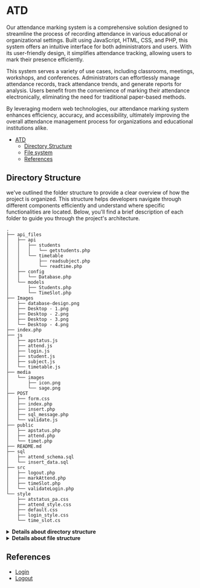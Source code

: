 
# ATD
Our attendance marking system is a comprehensive solution designed to streamline the process of recording attendance in various educational or organizational settings. Built using JavaScript, HTML, CSS, and PHP, this system offers an intuitive interface for both administrators and users. With its user-friendly design, it simplifies attendance tracking, allowing users to mark their presence efficiently.

This system serves a variety of use cases, including classrooms, meetings, workshops, and conferences. Administrators can effortlessly manage attendance records, track attendance trends, and generate reports for analysis. Users benefit from the convenience of marking their attendance electronically, eliminating the need for traditional paper-based methods.

By leveraging modern web technologies, our attendance marking system enhances efficiency, accuracy, and accessibility, ultimately improving the overall attendance management process for organizations and educational institutions alike.


<!-- TOC -->
* [ATD](#atd)
  * [Directory Structure](#directory-structure)
  * [File system](#file-system)
  * [References](#references)
<!-- TOC -->


## Directory Structure
we've outlined the folder structure to provide a clear overview of how the project is organized. This structure helps developers navigate through different components efficiently and understand where specific functionalities are located. Below, you'll find a brief description of each folder to guide you through the project's architecture.
```
.
├── api_files
│   ├── api
│   │   ├── students
│   │   │   └── getstudents.php
│   │   └── timetable
│   │       ├── readsubject.php
│   │       └── readtime.php
│   ├── config
│   │   └── Database.php
│   └── models
│       ├── Students.php
│       └── TimeSlot.php
├── Images
│   ├── database-design.png
│   ├── Desktop - 1.png
│   ├── Desktop - 2.png
│   ├── Desktop - 3.png
│   └── Desktop - 4.png
├── index.php
├── js
│   ├── apstatus.js
│   ├── attend.js
│   ├── login.js
│   ├── student.js
│   ├── subject.js
│   └── timetable.js
├── media
│   └── images
│       ├── icon.png
│       └── sage.png
├── POST
│   ├── form.css
│   ├── index.php
│   ├── insert.php
│   ├── sql_message.php
│   └── validate.js
├── public
│   ├── apstatus.php
│   ├── attend.php
│   └── timet.php
├── README.md
├── sql
│   ├── attend_schema.sql
│   └── insert_data.sql
├── src
│   ├── logout.php
│   ├── markAttend.php
│   ├── timeSlot.php
│   └── validateLogin.php
└── style
    ├── atstatus_pa.css
    ├── attend_style.css
    ├── default.css
    ├── login_style.css
    └── time_slot.cs
```

<details>
  <summary><b>Details about directory structure</b></summary>

| Dir & sub-dir        | Description                                                                                            |
|----------------------|--------------------------------------------------------------------------------------------------------|
| api_files            | Contains the files for the API                                                                         |
| api_files/config     | Contains configuration files necessary for setting up the API, such as database credentials            |
| api_files/models     | Holds PHP files defining data structures and interactions with the database.                           |
| api_files/controller | Houses PHP files responsible for handling incoming requests, processing data, and generating responses. |
| .htaccess            | Configuration file for Apache web server, used for URL rewriting and other server-level settings.      |
| Images               | Images of the project.                                                                                 |
| js                   | Javascript files for the project                                                                       |
| media                | Images used in the project.                                                                            |
| POST                 | Contains the fiels for posting the data into the student database.                                     |
| public               | PHP files that are publicly accessible through webpage.                                                |
| sql                  | Schema for the SQL database with sample data entries.                                                  |
| src                  | Contains PHP helper files that assist in various tasks.                                                |
| style                | CSS files for the project.                                                                             |

</details>

<details>
  <summary><b>Details about file structure</b></summary>

| Files                | Description                                                                                            |
|----------------------|--------------------------------------------------------------------------------------------------------|
| api_files            | Contains the files for the API                                                                         |
| api_files/config     | Contains configuration files necessary for setting up the API, such as database credentials            |
| api_files/models     | Holds PHP files defining data structures and interactions with the database.                           |
| api_files/controller | Houses PHP files responsible for handling incoming requests, processing data, and generating responses. |
| .htaccess            | Configuration file for Apache web server, used for URL rewriting and other server-level settings.      |
| Images               | Images of the project.                                                                                 |
| js                   | Javascript files for the project                                                                       |
| media                | Images used in the project.                                                                            |
| POST                 | Contains the fiels for posting the data into the student database.                                     |
| public               | PHP files that are publicly accessible through webpage.                                                |
| sql                  | Schema for the SQL database with sample data entries.                                                  |
| src                  | Contains PHP helper files that assist in various tasks.                                                |
| style                | CSS files for the project.                                                                             |

</details>


## References
- [Login](https://www.w3schools.in/php/examples/php-login-without-using-database)
- [Logout](https://www.codewithharry.com/videos/php-tutorials-in-hindi-44/)
